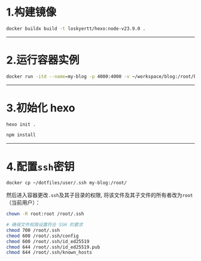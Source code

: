 # 1.构建镜像

```bash
docker buildx build -t loskyertt/hexo:node-v23.9.0 .
```

---

# 2.运行容器实例

```bash
docker run -itd --name=my-blog -p 4000:4000 -v ~/workspace/blog:/root/blog loskyertt/hexo:node-v23.9.0
```

---

# 3.初始化 hexo

```bash
hexo init .

npm install
```

---

# 4.配置`ssh`密钥

```bash
docker cp ~/dotfiles/user/.ssh my-blog:/root/
```

然后进入容器更改`.ssh`及其子目录的权限, 将该文件及其子文件的所有者改为`root`（当前用户）：
```bash
chown -R root:root /root/.ssh

# 确保文件权限设置符合 SSH 的要求
chmod 700 /root/.ssh
chmod 600 /root/.ssh/config
chmod 600 /root/.ssh/id_ed25519
chmod 644 /root/.ssh/id_ed25519.pub
chmod 644 /root/.ssh/known_hosts
```